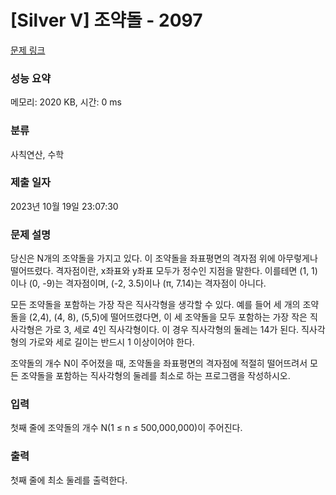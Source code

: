 # [Silver V] 조약돌 - 2097 

[문제 링크](https://www.acmicpc.net/problem/2097) 

### 성능 요약

메모리: 2020 KB, 시간: 0 ms

### 분류

사칙연산, 수학

### 제출 일자

2023년 10월 19일 23:07:30

### 문제 설명

<p>당신은 N개의 조약돌을 가지고 있다. 이 조약돌을 좌표평면의 격자점 위에 아무렇게나 떨어뜨렸다. 격자점이란, x좌표와 y좌표 모두가 정수인 지점을 말한다. 이를테면 (1, 1)이나 (0, -9)는 격자점이며, (-2, 3.5)이나 (π, 7.14)는 격자점이 아니다.</p>

<p>모든 조약돌을 포함하는 가장 작은 직사각형을 생각할 수 있다. 예를 들어 세 개의 조약돌을 (2,4), (4, 8), (5,5)에 떨어뜨렸다면, 이 세 조약돌을 모두 포함하는 가장 작은 직사각형은 가로 3, 세로 4인 직사각형이다. 이 경우 직사각형의 둘레는 14가 된다. 직사각형의 가로와 세로 길이는 반드시 1 이상이어야 한다.</p>

<p>조약돌의 개수 N이 주어졌을 때, 조약돌을 좌표평면의 격자점에 적절히 떨어뜨려서 모든 조약돌을 포함하는 직사각형의 둘레를 최소로 하는 프로그램을 작성하시오.</p>

### 입력 

 <p>첫째 줄에 조약돌의 개수 N(1 ≤ n ≤ 500,000,000)이 주어진다.</p>

### 출력 

 <p>첫째 줄에 최소 둘레를 출력한다.</p>

